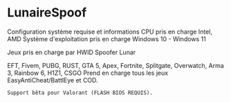 # LunaireSpoof
Configuration système requise et informations CPU pris en charge Intel, AMD Système d'exploitation pris en charge Windows 10 - Windows 11

Jeux pris en charge par HWID Spoofer Lunar

EFT, Fivem, PUBG, RUST, GTA 5, Apex, Fortnite, Splitgate, Overwatch, Arma 3, Rainbow 6, H1Z1, CSGO
Prend en charge tous les jeux EasyAntiCheat/BattlEye et COD.

```Support bêta pour Valorant (FLASH BIOS REQUIS).```

```
